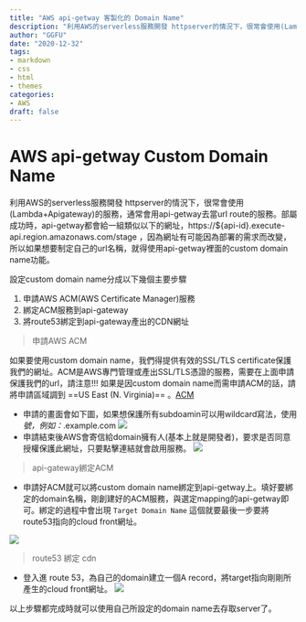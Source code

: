```yaml
---
title: "AWS api-getway 客製化的 Domain Name"
description: "利用AWS的serverless服務開發 httpserver的情況下，很常會使用(Lambda+Apigateway)的服務，通常會用api-getway去當url route的服務"
author: "GGFU"
date: "2020-12-32"
tags: 
- markdown
- css
- html
- themes
categories:
- AWS
draft: false
---
```


# AWS api-getway Custom Domain Name

利用AWS的serverless服務開發 httpserver的情況下，很常會使用(Lambda+Apigateway)的服務，通常會用api-getway去當url route的服務。部屬成功時，api-getway都會給一組類似以下的網址，https://${api-id}.execute-api.region.amazonaws.com/stage ，因為網址有可能因為部署的需求而改變，所以如果想要制定自己的url名稱，就得使用api-getway裡面的custom domain name功能。

設定custom domain name分成以下幾個主要步驟
1. 申請AWS ACM(AWS Certificate Manager)服務
2. 綁定ACM服務到api-gateway
3. 將route53綁定到api-gateway產出的CDN網址

> 申請AWS ACM

如果要使用custom domain name，我們得提供有效的SSL/TLS certificate保護我們的網址。ACM是AWS專門管理或產出SSL/TLS憑證的服務，需要在上面申請保護我們的url，請注意!!! 如果是因custom domain name而需申請ACM的話，請將申請區域調到 ==US East (N. Virginia)==
。[ACM](http://docs.aws.amazon.com/acm/latest/userguide/)
- 申請的畫面會如下圖，如果想保護所有subdoamin可以用wildcard寫法，使用*號，例如：*.example.com
![](https://i.imgur.com/Kn8PBj3.png)
- 申請結束後AWS會寄信給domain擁有人(基本上就是開發者)，要求是否同意授權保護此網址，只要點擊連結就會啟用服務。
![](https://i.imgur.com/cCFELkO.png)

> api-gateway綁定ACM
- 申請好ACM就可以將custom domain name綁定到api-getway上。填好要綁定的domain名稱，剛創建好的ACM服務，與選定mapping的api-getway即可。綁定的過程中會出現 `Target Domain Name` 這個就要最後一步要將route53指向的cloud front網址。

![](https://i.imgur.com/J7pznKF.png)

> route53 綁定 cdn
- 登入進 route 53，為自己的domain建立一個A record，將target指向剛剛所產生的cloud front網址。
![](https://i.imgur.com/YbfKlFP.png)

以上步驟都完成時就可以使用自己所設定的domain name去存取server了。
